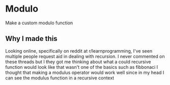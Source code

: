 # Modulo
Make a custom modulo function

## Why I made this
Looking online, specifically on reddit at r/learnprogramming, I've seen multiple people request aid in dealing with recursion.
I never commented on these threads but I they got me thinking about what a could recursive function would look like that wasn't one of the basics such as fibbonaci
I thought that making a modulus operator would work well since in my head I can see the modulus function in a recursive context
